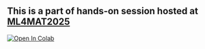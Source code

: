 ## This is a part of hands-on session hosted at [ML4MAT2025](https://aimat.iti.kit.edu/ml4mat2025.php)


[![Open In Colab](https://colab.research.google.com/assets/colab-badge.svg)](https://github.com/chiku-parida/ai4mat_usecase/tree/main/ml4mat/ml4mat2025summerschool.ipynb)
